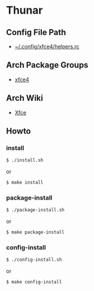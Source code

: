 
# Thunar


## Config File Path

* [~/.config/xfce4/helpers.rc](config/xfce4/helpers.rc)


## Arch Package Groups

* [xfce4](https://archlinux.org/groups/x86_64/xfce4/)


## Arch Wiki

* [Xfce](https://wiki.archlinux.org/title/xfce)


## Howto


### install

``` sh
$ ./install.sh
```

or

``` sh
$ make install
```


### package-install

``` sh
$ ./package-install.sh
```

or

``` sh
$ make package-install
```


### config-install

``` sh
$ ./config-install.sh
```

or

``` sh
$ make config-install
```
